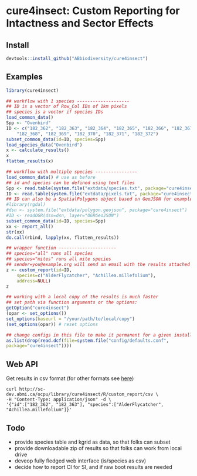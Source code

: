 # cure4insect: Custom Reporting for Intactness and Sector Effects

## Install

```R
devtools::install_github("ABbiodiversity/cure4insect")
```

## Examples

```R
library(cure4insect)

## workflow with 1 species --------------------
## ID is a vector of Row_Col IDs of 1km pixels
## species is a vector if species IDs
load_common_data()
Spp <- "Ovenbird"
ID <- c("182_362", "182_363", "182_364", "182_365", "182_366", "182_367",
    "182_368", "182_369", "182_370", "182_371", "182_372")
subset_common_data(id=ID, species=Spp)
load_species_data("Ovenbird")
x <- calculate_results()
x
flatten_results(x)

## workflow with multiple species ----------------
load_common_data() # use as before
## id and species can be defined using text files
Spp <- read.table(system.file("extdata/species.txt", package="cure4insect"))
ID <- read.table(system.file("extdata/pixels.txt", package="cure4insect"))
## ID can also be a SpatialPolygons object based on GeoJSON for example
#library(rgdal)
#dsn <- system.file("extdata/polygon.geojson", package="cure4insect")
#ID <- readOGR(dsn=dsn, layer="OGRGeoJSON")
subset_common_data(id=ID, species=Spp)
xx <- report_all()
str(xx)
do.call(rbind, lapply(xx, flatten_results))

## wrapper function ----------------------
## species="all" runs all species
## species="mites" runs all mite species
## sender=you@example.org will send an email with the results attached
z <- custom_report(id=ID,
    species=c("AlderFlycatcher", "Achillea.millefolium"),
    address=NULL)
z

## working with a local copy of the results is much faster
## set path via function arguments or the options:
getOption("cure4insect")
(opar <- set_options())
set_options(baseurl = "/your/path/to/local/copy")
(set_options(opar)) # reset options

## change configs in this file to make it permanent for a given installation
as.list(drop(read.dcf(file=system.file("config/defaults.conf",
package="cure4insect"))))
```

## Web API

Get results in csv format (for other formats see [here](https://www.opencpu.org/api.html#api-formats))

```shell
curl http://sc-dev.abmi.ca/ocpu/library/cure4insect/R/custom_report/csv \
-H "Content-Type: application/json" -d \
'{"id":["182_362", "182_363"], "species":["AlderFlycatcher", "Achillea.millefolium"]}'
```

## Todo

* provide species table and kgrid as data, so that folks can subset
* provide downloadable zip of results so that folks can work from local drive
* deveop fully fledged web interface (is/species as csv)
* decide how to report CI for SI, and if raw boot results are needed
